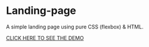 # Landing-page
A simple landing page using pure CSS (flexbox) & HTML.

[CLICK HERE TO SEE THE DEMO](https://mosmn.github.io/Landing-page/)